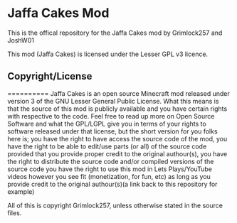 Jaffa Cakes Mod
==========
This is the offical repository for the Jaffa Cakes mod by Grimlock257 and JoshW01

This mod (Jaffa Cakes) is licensed under the Lesser GPL v3 licence.

## Copyright/License
==========
Jaffa Cakes is an open source Minecraft mod released under version 3 of the GNU Lesser General Public License. What this means is that the source of this mod is publicly available and you have certain rights with respective to the code. Feel free to read up more on Open Source Software and what the GPL/LGPL give you in terms of your rights to software released under that license, but the short version for you folks here is;
you have the right to have access the source code of the mod,
you have the right to be able to edit/use parts (or all) of the source code provided that you provide proper credit to the original authour(s),
you have the right to distribute the source code and/or compiled versions of the source code
you have the right to use this mod in Lets Plays/YouTube videos however you see fit (monetization, for fun, etc) as long as you provide credit to the original authour(s)(a link back to this repository for example)

All of this is copyright Grimlock257, unless otherwise stated in the source files.